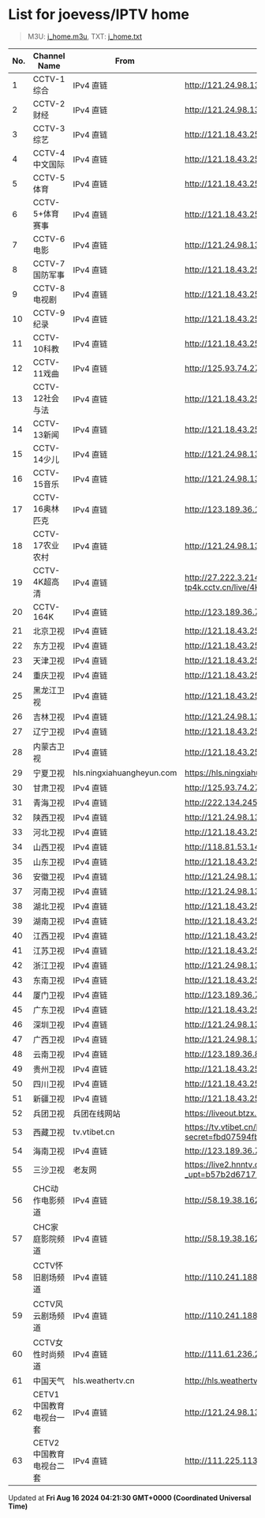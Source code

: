 # List for **joevess/IPTV home**

> M3U: [j_home.m3u](/j_home.m3u), TXT: [j_home.txt](/txt/j_home.txt)

| No. | Channel Name | From | Source |
| --- | ------------ | ---- | ------ |
| 1 | CCTV-1综合 | IPv4 直链 | <http://121.24.98.136:8090/hls/9/index.m3u8> |
| 2 | CCTV-2财经 | IPv4 直链 | <http://121.24.98.136:8090/hls/10/index.m3u8> |
| 3 | CCTV-3综艺 | IPv4 直链 | <http://121.18.43.254:10000/hls/3/index.m3u8> |
| 4 | CCTV-4中文国际 | IPv4 直链 | <http://121.18.43.254:10000/hls/4/index.m3u8> |
| 5 | CCTV-5体育 | IPv4 直链 | <http://121.18.43.254:10000/hls/5/index.m3u8> |
| 6 | CCTV-5+体育赛事 | IPv4 直链 | <http://121.18.43.254:10000/hls/17/index.m3u8> |
| 7 | CCTV-6电影 | IPv4 直链 | <http://121.24.98.136:8090/hls/14/index.m3u8> |
| 8 | CCTV-7国防军事 | IPv4 直链 | <http://121.18.43.254:10000/hls/7/index.m3u8> |
| 9 | CCTV-8电视剧 | IPv4 直链 | <http://121.18.43.254:10000/hls/8/index.m3u8> |
| 10 | CCTV-9纪录 | IPv4 直链 | <http://121.18.43.254:10000/hls/9/index.m3u8> |
| 11 | CCTV-10科教 | IPv4 直链 | <http://121.18.43.254:10000/hls/10/index.m3u8> |
| 12 | CCTV-11戏曲 | IPv4 直链 | <http://125.93.74.27:9002/tsfile/live/0011_1.m3u8> |
| 13 | CCTV-12社会与法 | IPv4 直链 | <http://121.18.43.254:10000/hls/12/index.m3u8> |
| 14 | CCTV-13新闻 | IPv4 直链 | <http://121.18.43.254:10000/hls/13/index.m3u8> |
| 15 | CCTV-14少儿 | IPv4 直链 | <http://121.24.98.136:8090/hls/22/index.m3u8> |
| 16 | CCTV-15音乐 | IPv4 直链 | <http://121.24.98.136:8090/hls/23/index.m3u8> |
| 17 | CCTV-16奥林匹克 | IPv4 直链 | <http://123.189.36.155:9901/tsfile/live/1027_1.m3u8> |
| 18 | CCTV-17农业农村 | IPv4 直链 | <http://121.24.98.136:8090/hls/15/index.m3u8> |
| 19 | CCTV-4K超高清 | IPv4 直链 | <http://27.222.3.214/liveali-tp4k.cctv.cn/live/4K10M.stream/playlist.m3u8> |
| 20 | CCTV-164K | IPv4 直链 | <http://123.189.36.7:9901/tsfile/live/1027_1.m3u8> |
| 21 | 北京卫视 | IPv4 直链 | <http://121.18.43.254:10000/hls/22/index.m3u8> |
| 22 | 东方卫视 | IPv4 直链 | <http://121.18.43.254:10000/hls/24/index.m3u8> |
| 23 | 天津卫视 | IPv4 直链 | <http://121.18.43.254:10000/hls/25/index.m3u8> |
| 24 | 重庆卫视 | IPv4 直链 | <http://121.18.43.254:10000/hls/34/index.m3u8> |
| 25 | 黑龙江卫视 | IPv4 直链 | <http://121.18.43.254:10000/hls/29/index.m3u8> |
| 26 | 吉林卫视 | IPv4 直链 | <http://121.24.98.136:8090/hls/37/index.m3u8> |
| 27 | 辽宁卫视 | IPv4 直链 | <http://121.18.43.254:10000/hls/30/index.m3u8> |
| 28 | 内蒙古卫视 | IPv4 直链 | <http://121.18.43.254:10000/hls/56/index.m3u8> |
| 29 | 宁夏卫视 | hls.ningxiahuangheyun.com | <https://hls.ningxiahuangheyun.com/live/nxws1M.m3u8> |
| 30 | 甘肃卫视 | IPv4 直链 | <http://125.93.74.27:9002/tsfile/live/0118_1.m3u8> |
| 31 | 青海卫视 | IPv4 直链 | <http://222.134.245.16:9901/tsfile/live/0140_1.m3u8> |
| 32 | 陕西卫视 | IPv4 直链 | <http://121.24.98.136:8090/hls/86/index.m3u8> |
| 33 | 河北卫视 | IPv4 直链 | <http://121.18.43.254:10000/hls/18/index.m3u8> |
| 34 | 山西卫视 | IPv4 直链 | <http://118.81.53.140:9999/tsfile/live/0118_1.m3u8> |
| 35 | 山东卫视 | IPv4 直链 | <http://121.18.43.254:10000/hls/27/index.m3u8> |
| 36 | 安徽卫视 | IPv4 直链 | <http://121.24.98.136:8090/hls/81/index.m3u8> |
| 37 | 河南卫视 | IPv4 直链 | <http://121.24.98.136:8090/hls/34/index.m3u8> |
| 38 | 湖北卫视 | IPv4 直链 | <http://121.18.43.254:10000/hls/32/index.m3u8> |
| 39 | 湖南卫视 | IPv4 直链 | <http://121.18.43.254:10000/hls/19/index.m3u8> |
| 40 | 江西卫视 | IPv4 直链 | <http://121.18.43.254:10000/hls/40/index.m3u8> |
| 41 | 江苏卫视 | IPv4 直链 | <http://121.18.43.254:10000/hls/21/index.m3u8> |
| 42 | 浙江卫视 | IPv4 直链 | <http://121.24.98.136:8090/hls/79/index.m3u8> |
| 43 | 东南卫视 | IPv4 直链 | <http://121.18.43.254:10000/hls/23/index.m3u8> |
| 44 | 厦门卫视 | IPv4 直链 | <http://123.189.36.7:9901/tsfile/live/1054_1.m3u8> |
| 45 | 广东卫视 | IPv4 直链 | <http://121.18.43.254:10000/hls/28/index.m3u8> |
| 46 | 深圳卫视 | IPv4 直链 | <http://121.24.98.136:8090/hls/84/index.m3u8> |
| 47 | 广西卫视 | IPv4 直链 | <http://121.24.98.136:8090/hls/85/index.m3u8> |
| 48 | 云南卫视 | IPv4 直链 | <http://123.189.36.86:9901/tsfile/live/1055_1.m3u8> |
| 49 | 贵州卫视 | IPv4 直链 | <http://121.18.43.254:10000/hls/39/index.m3u8> |
| 50 | 四川卫视 | IPv4 直链 | <http://121.18.43.254:10000/hls/33/index.m3u8> |
| 51 | 新疆卫视 | IPv4 直链 | <http://121.18.43.254:10000/hls/61/index.m3u8> |
| 52 | 兵团卫视 | 兵团在线网站 | <https://liveout.btzx.com.cn/62ds9e/yil08g.m3u8> |
| 53 | 西藏卫视 | tv.vtibet.cn | <https://tv.vtibet.cn/live/vuXz3cg3TmRUYg.m3u8?secret=fbd07594fbbc98007278dcee18c23d14&time=66b9da33> |
| 54 | 海南卫视 | IPv4 直链 | <http://123.189.36.7:9901/tsfile/live/1064_1.m3u8> |
| 55 | 三沙卫视 | 老友网 | <https://live2.hnntv.cn/srs/tv/ssws.m3u8?_upt=b57b2d671723456297> |
| 56 | CHC动作电影频道 | IPv4 直链 | <http://58.19.38.162:9901/tsfile/live/1037_1.m3u8> |
| 57 | CHC家庭影院频道 | IPv4 直链 | <http://58.19.38.162:9901/tsfile/live/1036_1.m3u8> |
| 58 | CCTV怀旧剧场频道 | IPv4 直链 | <http://110.241.188.219:808/hls/56/index.m3u8> |
| 59 | CCTV风云剧场频道 | IPv4 直链 | <http://110.241.188.219:808/hls/57/index.m3u8> |
| 60 | CCTV女性时尚频道 | IPv4 直链 | <http://111.61.236.247:9081/hls/59/index.m3u8> |
| 61 | 中国天气 | hls.weathertv.cn | <http://hls.weathertv.cn/tslslive/qCFIfHB/hls/live_sd.m3u8> |
| 62 | CETV1中国教育电视台一套 | IPv4 直链 | <http://121.24.98.136:8090/hls/67/index.m3u8> |
| 63 | CETV2中国教育电视台二套 | IPv4 直链 | <http://111.225.113.186:808/tsfile/live/1037_1.m3u8> |

Updated at **Fri Aug 16 2024 04:21:30 GMT+0000 (Coordinated Universal Time)**
